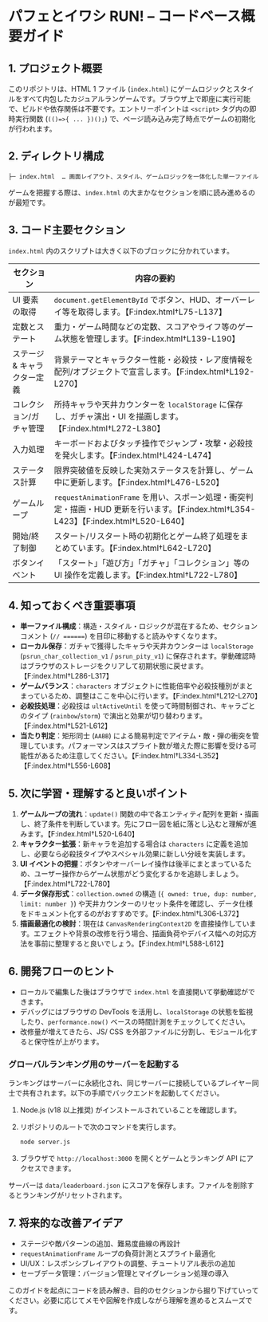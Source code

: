 # パフェとイワシ RUN! – コードベース概要ガイド

## 1. プロジェクト概要
このリポジトリは、HTML 1 ファイル (`index.html`) にゲームロジックとスタイルをすべて内包したカジュアルランゲームです。ブラウザ上で即座に実行可能で、ビルドや依存関係は不要です。エントリーポイントは `<script>` タグ内の即時実行関数 (`(()=>{ ... })();`) で、ページ読み込み完了時点でゲームの初期化が行われます。

## 2. ディレクトリ構成
```
├─ index.html  … 画面レイアウト、スタイル、ゲームロジックを一体化した単一ファイル
```
ゲームを把握する際は、`index.html` の大まかなセクションを順に読み進めるのが最短です。

## 3. コード主要セクション
`index.html` 内のスクリプトは大きく以下のブロックに分かれています。

| セクション | 内容の要約 |
|-------------|------------|
| UI 要素の取得 | `document.getElementById` でボタン、HUD、オーバーレイ等を取得します。【F:index.html†L75-L137】 |
| 定数とステート | 重力・ゲーム時間などの定数、スコアやライフ等のゲーム状態を管理します。【F:index.html†L139-L190】 |
| ステージ & キャラクター定義 | 背景テーマとキャラクター性能・必殺技・レア度情報を配列/オブジェクトで宣言します。【F:index.html†L192-L270】 |
| コレクション/ガチャ管理 | 所持キャラや天井カウンターを `localStorage` に保存し、ガチャ演出・UI を描画します。【F:index.html†L272-L380】 |
| 入力処理 | キーボードおよびタッチ操作でジャンプ・攻撃・必殺技を発火します。【F:index.html†L424-L474】 |
| ステータス計算 | 限界突破値を反映した実効ステータスを計算し、ゲーム中に更新します。【F:index.html†L476-L520】 |
| ゲームループ | `requestAnimationFrame` を用い、スポーン処理・衝突判定・描画・HUD 更新を行います。【F:index.html†L354-L423】【F:index.html†L520-L640】 |
| 開始/終了制御 | スタート/リスタート時の初期化とゲーム終了処理をまとめています。【F:index.html†L642-L720】 |
| ボタンイベント | 「スタート」「遊び方」「ガチャ」「コレクション」等の UI 操作を定義します。【F:index.html†L722-L780】 |

## 4. 知っておくべき重要事項
- **単一ファイル構成**：構造・スタイル・ロジックが混在するため、セクションコメント (`// ======`) を目印に移動すると読みやすくなります。
- **ローカル保存**：ガチャで獲得したキャラや天井カウンターは `localStorage` (`psrun_char_collection_v1` / `psrun_pity_v1`) に保存されます。挙動確認時はブラウザのストレージをクリアして初期状態に戻せます。【F:index.html†L286-L317】
- **ゲームバランス**：`characters` オブジェクトに性能倍率や必殺技種別がまとまっているため、調整はここを中心に行います。【F:index.html†L212-L270】
- **必殺技処理**：必殺技は `ultActiveUntil` を使って時間制御され、キャラごとのタイプ (`rainbow`/`storm`) で演出と効果が切り替わります。【F:index.html†L521-L612】
- **当たり判定**：矩形同士 (`AABB`) による簡易判定でアイテム・敵・弾の衝突を管理しています。パフォーマンスはスプライト数が増えた際に影響を受ける可能性があるため注意してください。【F:index.html†L334-L352】【F:index.html†L556-L608】

## 5. 次に学習・理解すると良いポイント
1. **ゲームループの流れ**：`update()` 関数の中で各エンティティ配列を更新・描画し、終了条件を判断しています。先にフロー図を紙に落とし込むと理解が進みます。【F:index.html†L520-L640】
2. **キャラクター拡張**：新キャラを追加する場合は `characters` に定義を追加し、必要なら必殺技タイプやスペシャル効果に新しい分岐を実装します。
3. **UI イベントの把握**：ボタンやオーバーレイ操作は後半にまとまっているため、ユーザー操作からゲーム状態がどう変化するかを追跡しましょう。【F:index.html†L722-L780】
4. **データ保存形式**：`collection.owned` の構造 (`{ owned: true, dup: number, limit: number }`) や天井カウンターのリセット条件を確認し、データ仕様をドキュメント化するのがおすすめです。【F:index.html†L306-L372】
5. **描画最適化の検討**：現在は `CanvasRenderingContext2D` を直接操作しています。エフェクトや背景の改修を行う場合、描画負荷やデバイス幅への対応方法を事前に整理すると良いでしょう。【F:index.html†L588-L612】

## 6. 開発フローのヒント
- ローカルで編集した後はブラウザで `index.html` を直接開いて挙動確認ができます。
- デバッグにはブラウザの DevTools を活用し、`localStorage` の状態を監視したり、`performance.now()` ベースの時間計測をチェックしてください。
- 改修量が増えてきたら、JS/ CSS を外部ファイルに分割し、モジュール化すると保守性が上がります。

### グローバルランキング用のサーバーを起動する
ランキングはサーバーに永続化され、同じサーバーに接続しているプレイヤー同士で共有されます。以下の手順でバックエンドを起動してください。

1. Node.js (v18 以上推奨) がインストールされていることを確認します。
2. リポジトリのルートで次のコマンドを実行します。

   ```bash
   node server.js
   ```

3. ブラウザで `http://localhost:3000` を開くとゲームとランキング API にアクセスできます。

サーバーは `data/leaderboard.json` にスコアを保存します。ファイルを削除するとランキングがリセットされます。

## 7. 将来的な改善アイデア
- ステージや敵パターンの追加、難易度曲線の再設計
- `requestAnimationFrame` ループの負荷計測とスプライト最適化
- UI/UX：レスポンシブレイアウトの調整、チュートリアル表示の追加
- セーブデータ管理：バージョン管理とマイグレーション処理の導入

このガイドを起点にコードを読み解き、目的のセクションから掘り下げていってください。必要に応じてメモや図解を作成しながら理解を進めるとスムーズです。
